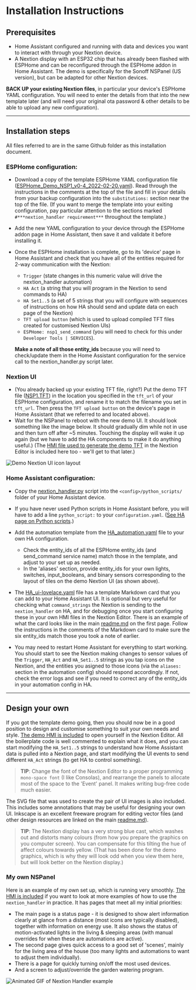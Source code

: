 # Installation Instructions

## Prerequisites
* Home Assistant configured and running with data and devices you want to interact with through your Nextion device.
* A Nextion display with an ESP32 chip that has already been flashed with ESPHome and can be reconfigured through the ESPHome addon in Home Assistant.  The demo is specifically for the Sonoff NSPanel (US version), but can be adapted for other Nextion devices.

**BACK UP your existing Nextion files**, in particular your device's ESPHome YAML configuration.  You will need to enter the details from that into the new template later (and will need your original ota password & other details to be able to upload any new configuration).

---

## Installation steps
All files referred to are in the same Github folder as this installation document.
### ESPHome configuration:
* Download a copy of the template ESPHome YAML configuration file ([ESPHome_Demo_NSP1_v0-4_2022-02-20.yaml](https://github.com/krizkontrolz/Home-Assistant-nextion_handler/blob/main/v0-4/ESPHome_Demo_NSP1_v0-4_2022-02-20.yaml)).  Read through the instructions in the comments at the top of the file and fill in your details from your backup configuration into the ```substitutions:``` section near the top of the file.  (If you want to merge the template into your exiting configuration, pay particular attention to the sections marked ```#***nextion_handler requirement***``` throughout the template.)
* Add the new YAML configuration to your device through the ESPHome addon page in Home Assistant, then save it and validate it before installing it.
* Once the ESPHome installation is complete, go to its 'device' page in Home Assistant and check that you have all of the entities required for 2-way communication with the Nextion:
  * ```Trigger``` (state changes in this numeric value will drive the nextion_handler automation)
  * ```HA Act``` (a string that you will program in the Nextion to send commands to HA)
  * ```HA Set1..5``` (a set of 5 strings that you will configure with sequences of instructions on how HA should send and update data on each page of the Nextion)
  * ```TFT upload button``` (which is used to upload compiled TFT files created for customised Nextion UIs)
  * ```ESPHome: nsp1_send_command``` (you will need to check for this under ```Developer Tools | SERVICES```).
  
  **Make a note of all those entity_ids** because you will need to check/update them in the Home Assistant configuration for the service call to the nextion_handler.py script later.

### Nextion UI

* (You already backed up your existing TFT file, right?) Put the demo TFT file ([NSP1.TFT](https://github.com/krizkontrolz/Home-Assistant-nextion_handler/blob/main/v0-4/nsp1.tft)) in the location you specified in the ```tft_url``` of your ESPHome configuration, and rename it to match the filename you set in ```tft_url```.  Then press the ```TFT upload button``` on the device's page in Home Assistant (that we referred to and located above).
* Wait for the NSPanel to reboot with the new demo UI.  It should look something like the image below.  It should gradually dim while not in use and then turn off after ~5 minutes.  Touching the display will wake it up again (but we have to add the HA components to make it do anything useful.) (The [HMI file used to generate the demo TFT](https://github.com/krizkontrolz/Home-Assistant-nextion_handler/blob/main/v0-4/Template_Demo_v0-4_2022-02-18.HMI) in the Nextion Editor is included here too - we'll get to that later.)

![Demo Nextion UI icon layout](https://github.com/krizkontrolz/Home-Assistant-nextion_handler/blob/main/v0-4/Demo_off.png)

### Home Assistant configuration:
* Copy the [nextion_handler.py](https://github.com/krizkontrolz/Home-Assistant-nextion_handler/blob/main/v0-4/nextion_handler.py) script into the ```<config>/python_scripts/``` folder of your Home Assistant device.
* If you have never used Python scripts in Home Assistant before, you will have to add a line ```python_script:``` to your ```configuration.yaml```.  ([See HA page on Python scripts](https://www.home-assistant.io/integrations/python_script/).)

* Add the automation template from the [HA_automation.yaml](https://github.com/krizkontrolz/Home-Assistant-nextion_handler/blob/main/v0-4/HA_automation.yaml) file to your own HA configuration.
  * Check the entity_ids of all the ESPHome entity_ids (and send_command service name) match those in the template, and adjust to your set up as needed.
  * In the 'aliases' section, provide entity_ids for your own lights, switches, input_booleans, and binary sensors corresponding to the layout of tiles on the demo Nextion UI (as shown above).

* The [HA_ui-lovelace.yaml](https://github.com/krizkontrolz/Home-Assistant-nextion_handler/blob/main/v0-4/HA_ui-lovelace.yaml) file has a template Markdown card that you can add to your Home Assistant UI.  It is optional but very useful for checking what ```command_strings``` the Nextion is sending to the ```nextion_handler``` on HA, and for debugging once you start configuring these in your own HMI files in the Nextion Editor.  There is an example of what the card looks like in the main [readme.md](https://github.com/krizkontrolz/Home-Assistant-nextion_handler/blob/main/README.md#examples-with-shorthand-notation) on the first page.  Follow the instructions in the comments of the Markdown card to make sure the six entity_ids match those you took a note of earlier.

* You may need to restart Home Assistant for everything to start working.  You should start to see the Nextion making changes to sensor values of the ```Trigger```, ```HA_Act``` and ```HA_Set1..5``` strings as you tap icons on the Nextion, and the entities you asigned to those icons (via the ```aliases:``` section in the automation config) should respond accordingly.  If not, check the error logs and see if you need to correct any of the entity_ids in your automation config in HA.  

---
## Design your own
If you got the template demo going, then you should now be in a good position to design and customise something to suit your own needs and style.  [The demo HMI is included](https://github.com/krizkontrolz/Home-Assistant-nextion_handler/blob/main/v0-4/Template_Demo_v0-4_2022-02-18.HMI) to open yourself in the Nextion Editor.  All the boilerplate code is well commented to explain what it does, and you can start modifying the ```HA_Set1..5``` strings to understand how Home Assistant data is pulled into a Nextion page, and start modifying the UI events to send different ```HA_Act``` strings (to get HA to control something).

>**TIP**: Change the font of the Nextion Editor to a proper programming ```mono-space font``` (I like Consolas), and rearrange the panels to allocate most of the space to the 'Event' panel.  It makes writing bug-free code much easier.

The SVG file that was used to create the pair of UI images is also included.  This includes some annotations that may be useful for designing your own UI.  Inkscape is an excellent freeware program for editing vector files (and other design resources are linked on the main [readme.md](https://github.com/krizkontrolz/Home-Assistant-nextion_handler/blob/main/README.md#credits--related-resources)).

>**TIP**: The Nextion display has a very strong blue cast, which washes out and distorts many colours (from how you prepare the graphics on you computer screen).  You can compensate for this tilting the hue of affect colours towards yellow.  (That has been done for the demo graphics, which is why they will look odd when you view them here, but will look better on the Nextion display.)

### My own NSPanel
Here is an example of my own set up, which is running very smoothly.  [The HMI is included](https://github.com/krizkontrolz/Home-Assistant-nextion_handler/blob/main/v0-4/Working_Example_2022-02-18_v0-4.HMI) if you want to look at more examples of how to use the ```nextion_handler``` in practice.  It has pages that meet all my initial priorities:
* The main page is a status page - it is designed to show alert information clearly at glance from a distance (most icons are typically disabled), together with information on energy use.  It also shows the status of motion-activated lights in the living & sleeping areas (with manual overrides for when these are automations are active).
* The second page gives quick access to a good set of 'scenes', mainly for the living area of the house (too many lights and automations to want to adjust them individually).
* There is a page for quickly turning on/off the most used devices.
* And a screen to adjust/override the garden watering program.  

![Animated GIF of Nextion Handler example](https://github.com/krizkontrolz/Home-Assistant-nextion_handler/blob/main/v0-4/NextionHandlerExample.gif)
